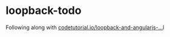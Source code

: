 # loopback-todo

Following along with [codetutorial.io/loopback-and-angularjs-...](https://www.codetutorial.io/loopback-and-angularjs-first-tutorial/)l
